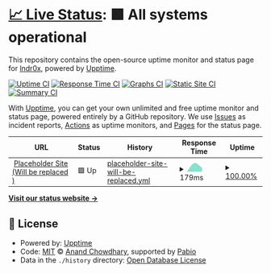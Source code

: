 # [📈 Live Status](https://lndr0x.github.io/status): <!--live status--> **🟩 All systems operational**

This repository contains the open-source uptime monitor and status page for [lndr0x](https://lndr0x.github.io/status), powered by [Upptime](https://github.com/upptime/upptime).

[![Uptime CI](https://github.com/lndr0x/status/workflows/Uptime%20CI/badge.svg)](https://github.com/lndr0x/status/actions?query=workflow%3A%22Uptime+CI%22)
[![Response Time CI](https://github.com/lndr0x/status/workflows/Response%20Time%20CI/badge.svg)](https://github.com/lndr0x/status/actions?query=workflow%3A%22Response+Time+CI%22)
[![Graphs CI](https://github.com/lndr0x/status/workflows/Graphs%20CI/badge.svg)](https://github.com/lndr0x/status/actions?query=workflow%3A%22Graphs+CI%22)
[![Static Site CI](https://github.com/lndr0x/status/workflows/Static%20Site%20CI/badge.svg)](https://github.com/lndr0x/status/actions?query=workflow%3A%22Static+Site+CI%22)
[![Summary CI](https://github.com/lndr0x/status/workflows/Summary%20CI/badge.svg)](https://github.com/lndr0x/status/actions?query=workflow%3A%22Summary+CI%22)

With [Upptime](https://upptime.js.org), you can get your own unlimited and free uptime monitor and status page, powered entirely by a GitHub repository. We use [Issues](https://github.com/lndr0x/status/issues) as incident reports, [Actions](https://github.com/lndr0x/status/actions) as uptime monitors, and [Pages](https://lndr0x.github.io/status) for the status page.

<!--start: status pages-->
<!-- This summary is generated by Upptime (https://github.com/upptime/upptime) -->
<!-- Do not edit this manually, your changes will be overwritten -->
<!-- prettier-ignore -->
| URL | Status | History | Response Time | Uptime |
| --- | ------ | ------- | ------------- | ------ |
| <img alt="" src="https://icons.duckduckgo.com/ip3/example.com.ico" height="13"> [Placeholder Site (Will be replaced )](https://example.com) | 🟩 Up | [placeholder-site-will-be-replaced.yml](https://github.com/lndr0x/status/commits/HEAD/history/placeholder-site-will-be-replaced.yml) | <details><summary><img alt="Response time graph" src="./graphs/placeholder-site-will-be-replaced/response-time-week.png" height="20"> 179ms</summary><br><a href="https://lndr0x.github.io/status/history/placeholder-site-will-be-replaced"><img alt="Response time 179" src="https://img.shields.io/endpoint?url=https%3A%2F%2Fraw.githubusercontent.com%2Flndr0x%2Fstatus%2FHEAD%2Fapi%2Fplaceholder-site-will-be-replaced%2Fresponse-time.json"></a><br><a href="https://lndr0x.github.io/status/history/placeholder-site-will-be-replaced"><img alt="24-hour response time 239" src="https://img.shields.io/endpoint?url=https%3A%2F%2Fraw.githubusercontent.com%2Flndr0x%2Fstatus%2FHEAD%2Fapi%2Fplaceholder-site-will-be-replaced%2Fresponse-time-day.json"></a><br><a href="https://lndr0x.github.io/status/history/placeholder-site-will-be-replaced"><img alt="7-day response time 179" src="https://img.shields.io/endpoint?url=https%3A%2F%2Fraw.githubusercontent.com%2Flndr0x%2Fstatus%2FHEAD%2Fapi%2Fplaceholder-site-will-be-replaced%2Fresponse-time-week.json"></a><br><a href="https://lndr0x.github.io/status/history/placeholder-site-will-be-replaced"><img alt="30-day response time 179" src="https://img.shields.io/endpoint?url=https%3A%2F%2Fraw.githubusercontent.com%2Flndr0x%2Fstatus%2FHEAD%2Fapi%2Fplaceholder-site-will-be-replaced%2Fresponse-time-month.json"></a><br><a href="https://lndr0x.github.io/status/history/placeholder-site-will-be-replaced"><img alt="1-year response time 179" src="https://img.shields.io/endpoint?url=https%3A%2F%2Fraw.githubusercontent.com%2Flndr0x%2Fstatus%2FHEAD%2Fapi%2Fplaceholder-site-will-be-replaced%2Fresponse-time-year.json"></a></details> | <details><summary><a href="https://lndr0x.github.io/status/history/placeholder-site-will-be-replaced">100.00%</a></summary><a href="https://lndr0x.github.io/status/history/placeholder-site-will-be-replaced"><img alt="All-time uptime 100.00%" src="https://img.shields.io/endpoint?url=https%3A%2F%2Fraw.githubusercontent.com%2Flndr0x%2Fstatus%2FHEAD%2Fapi%2Fplaceholder-site-will-be-replaced%2Fuptime.json"></a><br><a href="https://lndr0x.github.io/status/history/placeholder-site-will-be-replaced"><img alt="24-hour uptime 100.00%" src="https://img.shields.io/endpoint?url=https%3A%2F%2Fraw.githubusercontent.com%2Flndr0x%2Fstatus%2FHEAD%2Fapi%2Fplaceholder-site-will-be-replaced%2Fuptime-day.json"></a><br><a href="https://lndr0x.github.io/status/history/placeholder-site-will-be-replaced"><img alt="7-day uptime 100.00%" src="https://img.shields.io/endpoint?url=https%3A%2F%2Fraw.githubusercontent.com%2Flndr0x%2Fstatus%2FHEAD%2Fapi%2Fplaceholder-site-will-be-replaced%2Fuptime-week.json"></a><br><a href="https://lndr0x.github.io/status/history/placeholder-site-will-be-replaced"><img alt="30-day uptime 100.00%" src="https://img.shields.io/endpoint?url=https%3A%2F%2Fraw.githubusercontent.com%2Flndr0x%2Fstatus%2FHEAD%2Fapi%2Fplaceholder-site-will-be-replaced%2Fuptime-month.json"></a><br><a href="https://lndr0x.github.io/status/history/placeholder-site-will-be-replaced"><img alt="1-year uptime 100.00%" src="https://img.shields.io/endpoint?url=https%3A%2F%2Fraw.githubusercontent.com%2Flndr0x%2Fstatus%2FHEAD%2Fapi%2Fplaceholder-site-will-be-replaced%2Fuptime-year.json"></a></details>

<!--end: status pages-->

[**Visit our status website →**](https://lndr0x.github.io/status)

## 📄 License

- Powered by: [Upptime](https://github.com/upptime/upptime)
- Code: [MIT](./LICENSE) © [Anand Chowdhary](https://anandchowdhary.com), supported by [Pabio](https://pabio.com)
- Data in the `./history` directory: [Open Database License](https://opendatacommons.org/licenses/odbl/1-0/)
